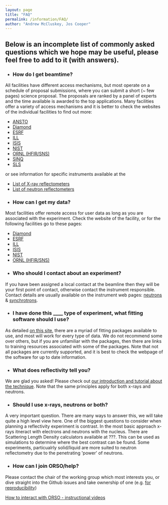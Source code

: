```yaml
---
layout: page
title: "FAQ"
permalink: /information/FAQ/
author: "Andrew McCluskey, Jos Cooper"
---
```


## Below is an incomplete list of commonly asked questions which we hope may be useful, please feel free to add to it (with answers).

* ### How do I get beamtime?

All facilities have different access mechanisms, but most operate on a schedule of proposal submissions, where you can submit a short (~ few pages) science proposal. The proposals are ranked by a panel of experts and the time available is awarded to the top applications. Many facilities offer a variety of access mechanisms and it is better to check the websites of the individual facilities to find out more:

  - [ANSTO](https://www.ansto.gov.au/user-access)
  - [Diamond](https://www.diamond.ac.uk/Users/Apply-for-Beamtime.html)
  - [ESRF](https://www.esrf.eu/UsersAndScience/UserGuide/Applying)
  - [ILL](https://www.ill.eu/users/applying-for-beamtime/proposal-submission)
  - [ISIS](https://www.isis.stfc.ac.uk/Pages/Apply-for-beamtime.aspx)
  - [NIST](https://www.nist.gov/ncnr/call-proposals)
  - [ORNL (HFIR/SNS)](https://neutrons.ornl.gov/users/how-submit-proposal)
  - [SINQ](https://www.psi.ch/en/sinq/beamtime-applications)
  - [SLS](https://www.psi.ch/en/sls/users-proposals)

or see information for specific instruments available at the

  - [List of X-ray reflectometers](https://www.reflectometry.org/information/xray_reflectometers/)
  - [List of neutron reflectometers](https://www.reflectometry.org/information/reflectometers/)

* ### How can I get my data?

Most facilities offer remote access for user data as long as you are associated with the experiment. Check the website of the facility, or for the following facilities go to these pages:

  - [Diamond](https://www.diamond.ac.uk/Users/Experiment-at-Diamond/IT-User-Guide/At-DLS/Access-data.html)
  - [ESRF](https://www.esrf.eu/home/UsersAndScience/support-and-infrastructure/Computing/ComputingOffsite/accessing-experimental-data.html)
  - [ILL](https://login.ill.fr/auth/realms/ILL/protocol/cas/login?service=https%3A%2F%2Fdata.ill.eu%2Flogin_check)
  - [ISIS](https://data.isis.stfc.ac.uk)
  - [NIST](https://ncnr.nist.gov/pub/ncnrdata/)
  - [ORNL (HFIR/SNS)](https://neutrons.ornl.gov/users/data-management)


* ###  Who should I contact about an experiment?

If you have been assigned a local contact at the beamline then they will be your first point of contact, otherwise contact the instrument responsible. Contact details are usually available on the instrument web pages: [neutrons](https://www.reflectometry.org/information/reflectometers/) & [synchrotrons](https://www.reflectometry.org/information/xray_reflectometers/).

* ###  I have done this ____ type of experiment, what fitting software should I use?

As detailed [on this site](https://www.reflectometry.org/information/software/), there are a myriad of fitting packages available to use, and most will work for every type of data. We do not recommend some over others, but if you are unfamiliar with the packages, then there are links to training resources associated with some of the packages. Note that not all packages are currently supported, and it is best to check the webpage of the software for up to date information.

* ###  What does reflectivity tell you?

We are glad you asked! Please check out [our introduction and tutorial about the technique](https://www.reflectometry.org/information/learning). Note that the same principles apply for both x-rays and neutrons.

* ###  Should I use x-rays, neutrons or both?

A very important question. There are many ways to answer this, we will take quite a high level view here. One of the biggest questions to consider when planning a reflectivity experiment is contrast. In the most basic approach x-rays itneract with electrons and neutrons with the nucleus. There are Scattering Length Density calculators available at ???.  This can be used as simulations to determine where the best contrast can be found. Some experiments, particualrly solid/liquid are more suited to neutron reflectometry due to the penetrating 'power' of neutrons.

* ###  How can I join ORSO/help?

Please contact the chair of the working group which most interests you, or dive straight into the Github issues and take ownership of one (e.g. [for reproducibility](https://github.com/reflectivity/reproducibility/projects/2))

[How to interact with ORSO - instructional videos](https://www.reflectometry.org/information/interact_with_orso/)

